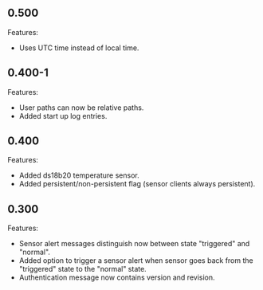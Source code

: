 ## 0.500

Features:

* Uses UTC time instead of local time.


## 0.400-1

Features:

* User paths can now be relative paths.
* Added start up log entries.


## 0.400

Features:

* Added ds18b20 temperature sensor.
* Added persistent/non-persistent flag (sensor clients always persistent).


## 0.300

Features:

* Sensor alert messages distinguish now between state "triggered" and "normal".
* Added option to trigger a sensor alert when sensor goes back from the "triggered" state to the "normal" state.
* Authentication message now contains version and revision.